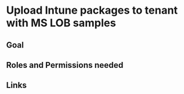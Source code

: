 # Upload Intune packages to tenant with MS LOB samples

## Goal

## Roles and Permissions needed

## Links
